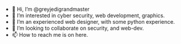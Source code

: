 - 👋 Hi, I’m @greyjedigrandmaster
- 👀 I’m interested in cyber security, web development, graphics.
- 🌱 I’m an experienced web designer, with some python experience.
- 💞️ I’m looking to collaborate on security, and web-dev.
- 📫 How to reach me is on here.

<!---
greyjedigrandmaster/greyjedigrandmaster is a ✨ special ✨ repository because its `README.md` (this file) appears on your GitHub profile.
You can click the Preview link to take a look at your changes.
--->
